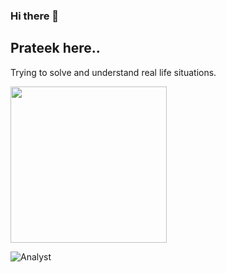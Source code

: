 ### Hi there 👋

## Prateek here..

Trying to solve and understand real life situations.

<img src="https://raw.githubusercontent.com/abhisheknaiidu/abhisheknaiidu/master/code.gif" width="250" height="250"/>

![Analyst](https://raw.githubusercontent.com/abhisheknaiidu/abhisheknaiidu/master/code.gif)


